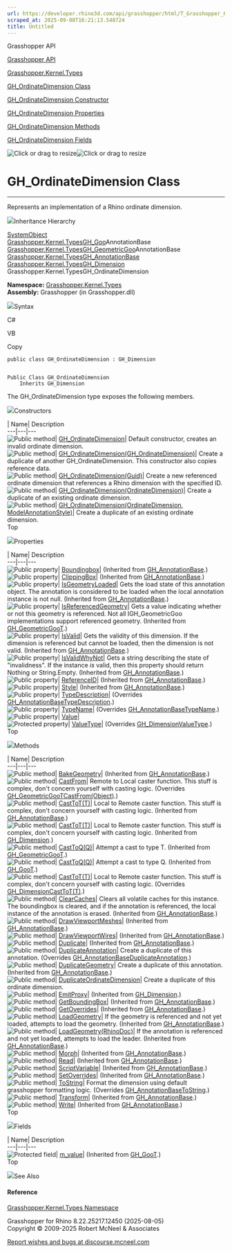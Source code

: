```yaml
---
url: https://developer.rhino3d.com/api/grasshopper/html/T_Grasshopper_Kernel_Types_GH_OrdinateDimension.htm
scraped_at: 2025-09-08T16:21:13.548724
title: Untitled
---
```


Grasshopper API

[Grasshopper API](../html/723c01da-9986-4db2-8f53-6f3a7494df75.htm
"Grasshopper API")

[Grasshopper.Kernel.Types](../html/N_Grasshopper_Kernel_Types.htm
"Grasshopper.Kernel.Types")

[GH_OrdinateDimension
Class](../html/T_Grasshopper_Kernel_Types_GH_OrdinateDimension.htm
"GH_OrdinateDimension Class")

[GH_OrdinateDimension Constructor
](../html/Overload_Grasshopper_Kernel_Types_GH_OrdinateDimension__ctor.htm
"GH_OrdinateDimension Constructor ")

[GH_OrdinateDimension
Properties](../html/Properties_T_Grasshopper_Kernel_Types_GH_OrdinateDimension.htm
"GH_OrdinateDimension Properties")

[GH_OrdinateDimension
Methods](../html/Methods_T_Grasshopper_Kernel_Types_GH_OrdinateDimension.htm
"GH_OrdinateDimension Methods")

[GH_OrdinateDimension
Fields](../html/Fields_T_Grasshopper_Kernel_Types_GH_OrdinateDimension.htm
"GH_OrdinateDimension Fields")

![Click or drag to resize](../icons/TocOpen.gif)![Click or drag to
resize](../icons/TocClose.gif)

# GH_OrdinateDimension Class  
  
---  
  
Represents an implementation of a Rhino ordinate dimension.

![](../icons/SectionExpanded.png)Inheritance Hierarchy

[SystemObject](https://docs.microsoft.com/dotnet/api/system.object)  
[Grasshopper.Kernel.TypesGH_Goo](T_Grasshopper_Kernel_Types_GH_Goo_1.htm)AnnotationBase  
[Grasshopper.Kernel.TypesGH_GeometricGoo](T_Grasshopper_Kernel_Types_GH_GeometricGoo_1.htm)AnnotationBase  
[Grasshopper.Kernel.TypesGH_AnnotationBase](T_Grasshopper_Kernel_Types_GH_AnnotationBase.htm)  
[Grasshopper.Kernel.TypesGH_Dimension](T_Grasshopper_Kernel_Types_GH_Dimension.htm)  
Grasshopper.Kernel.TypesGH_OrdinateDimension  

**Namespace:** [Grasshopper.Kernel.Types](N_Grasshopper_Kernel_Types.htm)  
**Assembly:** Grasshopper (in Grasshopper.dll)

![](../icons/SectionExpanded.png)Syntax

C#

VB

Copy

    
    
    public class GH_OrdinateDimension : GH_Dimension
    
    
    Public Class GH_OrdinateDimension
    	Inherits GH_Dimension

The GH_OrdinateDimension type exposes the following members.

![](../icons/SectionExpanded.png)Constructors

| Name| Description  
---|---|---  
![Public method](../icons/pubmethod.gif)|
[GH_OrdinateDimension](M_Grasshopper_Kernel_Types_GH_OrdinateDimension__ctor.htm)|
Default constructor, creates an invalid ordinate dimension.  
![Public method](../icons/pubmethod.gif)|
[GH_OrdinateDimension(GH_OrdinateDimension)](M_Grasshopper_Kernel_Types_GH_OrdinateDimension__ctor_1.htm)|
Create a duplicate of another GH_OrdinateDimension. This constructor also
copies reference data.  
![Public method](../icons/pubmethod.gif)|
[GH_OrdinateDimension(Guid)](M_Grasshopper_Kernel_Types_GH_OrdinateDimension__ctor_4.htm)|
Create a new referenced ordinate dimension that references a Rhino dimension
with the specified ID.  
![Public method](../icons/pubmethod.gif)|
[GH_OrdinateDimension(OrdinateDimension)](M_Grasshopper_Kernel_Types_GH_OrdinateDimension__ctor_2.htm)|
Create a duplicate of an existing ordinate dimension.  
![Public method](../icons/pubmethod.gif)|
[GH_OrdinateDimension(OrdinateDimension,
ModelAnnotationStyle)](M_Grasshopper_Kernel_Types_GH_OrdinateDimension__ctor_3.htm)|
Create a duplicate of an existing ordinate dimension.  
Top

![](../icons/SectionExpanded.png)Properties

| Name| Description  
---|---|---  
![Public property](../icons/pubproperty.gif)|
[Boundingbox](P_Grasshopper_Kernel_Types_GH_AnnotationBase_Boundingbox.htm)|
(Inherited from
[GH_AnnotationBase](T_Grasshopper_Kernel_Types_GH_AnnotationBase.htm).)  
![Public property](../icons/pubproperty.gif)|
[ClippingBox](P_Grasshopper_Kernel_Types_GH_AnnotationBase_ClippingBox.htm)|
(Inherited from
[GH_AnnotationBase](T_Grasshopper_Kernel_Types_GH_AnnotationBase.htm).)  
![Public property](../icons/pubproperty.gif)|
[IsGeometryLoaded](P_Grasshopper_Kernel_Types_GH_AnnotationBase_IsGeometryLoaded.htm)|
Gets the load state of this annotation object. The annotation is considered to
be loaded when the local annotation instance is not null.  (Inherited from
[GH_AnnotationBase](T_Grasshopper_Kernel_Types_GH_AnnotationBase.htm).)  
![Public property](../icons/pubproperty.gif)|
[IsReferencedGeometry](P_Grasshopper_Kernel_Types_GH_GeometricGoo_1_IsReferencedGeometry.htm)|
Gets a value indicating whether or not this geometry is referenced. Not all
IGH_GeometricGoo implementations support referenced geometry.  (Inherited from
[GH_GeometricGooT](T_Grasshopper_Kernel_Types_GH_GeometricGoo_1.htm).)  
![Public property](../icons/pubproperty.gif)|
[IsValid](P_Grasshopper_Kernel_Types_GH_AnnotationBase_IsValid.htm)|  Gets the
validity of this dimension. If the dimension is referenced but cannot be
loaded, then the dimension is not valid.  (Inherited from
[GH_AnnotationBase](T_Grasshopper_Kernel_Types_GH_AnnotationBase.htm).)  
![Public property](../icons/pubproperty.gif)|
[IsValidWhyNot](P_Grasshopper_Kernel_Types_GH_AnnotationBase_IsValidWhyNot.htm)|
Gets a string describing the state of "invalidness". If the instance _is_
valid, then this property should return Nothing or String.Empty.  (Inherited
from [GH_AnnotationBase](T_Grasshopper_Kernel_Types_GH_AnnotationBase.htm).)  
![Public property](../icons/pubproperty.gif)|
[ReferenceID](P_Grasshopper_Kernel_Types_GH_AnnotationBase_ReferenceID.htm)|
(Inherited from
[GH_AnnotationBase](T_Grasshopper_Kernel_Types_GH_AnnotationBase.htm).)  
![Public property](../icons/pubproperty.gif)|
[Style](P_Grasshopper_Kernel_Types_GH_AnnotationBase_Style.htm)|  (Inherited
from [GH_AnnotationBase](T_Grasshopper_Kernel_Types_GH_AnnotationBase.htm).)  
![Public property](../icons/pubproperty.gif)|
[TypeDescription](P_Grasshopper_Kernel_Types_GH_OrdinateDimension_TypeDescription.htm)|
(Overrides
[GH_AnnotationBaseTypeDescription](P_Grasshopper_Kernel_Types_GH_AnnotationBase_TypeDescription.htm).)  
![Public property](../icons/pubproperty.gif)|
[TypeName](P_Grasshopper_Kernel_Types_GH_OrdinateDimension_TypeName.htm)|
(Overrides
[GH_AnnotationBaseTypeName](P_Grasshopper_Kernel_Types_GH_AnnotationBase_TypeName.htm).)  
![Public property](../icons/pubproperty.gif)|
[Value](P_Grasshopper_Kernel_Types_GH_OrdinateDimension_Value.htm)|  
![Protected property](../icons/protproperty.gif)|
[ValueType](P_Grasshopper_Kernel_Types_GH_OrdinateDimension_ValueType.htm)|
(Overrides
[GH_DimensionValueType](P_Grasshopper_Kernel_Types_GH_Dimension_ValueType.htm).)  
Top

![](../icons/SectionExpanded.png)Methods

| Name| Description  
---|---|---  
![Public method](../icons/pubmethod.gif)|
[BakeGeometry](M_Grasshopper_Kernel_Types_GH_AnnotationBase_BakeGeometry.htm)|
(Inherited from
[GH_AnnotationBase](T_Grasshopper_Kernel_Types_GH_AnnotationBase.htm).)  
![Public method](../icons/pubmethod.gif)|
[CastFrom](M_Grasshopper_Kernel_Types_GH_OrdinateDimension_CastFrom.htm)|
Remote to Local caster function. This stuff is complex, don't concern yourself
with casting logic.  (Overrides
[GH_GeometricGooTCastFrom(Object)](M_Grasshopper_Kernel_Types_GH_GeometricGoo_1_CastFrom.htm).)  
![Public method](../icons/pubmethod.gif)|
[CastToT(T)](M_Grasshopper_Kernel_Types_GH_AnnotationBase_CastTo__1.htm)|
Local to Remote caster function. This stuff is complex, don't concern yourself
with casting logic.  (Inherited from
[GH_AnnotationBase](T_Grasshopper_Kernel_Types_GH_AnnotationBase.htm).)  
![Public method](../icons/pubmethod.gif)|
[CastToT(T)](M_Grasshopper_Kernel_Types_GH_Dimension_CastTo__1.htm)|  Local to
Remote caster function. This stuff is complex, don't concern yourself with
casting logic.  (Inherited from
[GH_Dimension](T_Grasshopper_Kernel_Types_GH_Dimension.htm).)  
![Public method](../icons/pubmethod.gif)|
[CastToQ(Q)](M_Grasshopper_Kernel_Types_GH_GeometricGoo_1_CastTo__1.htm)|
Attempt a cast to type T.  (Inherited from
[GH_GeometricGooT](T_Grasshopper_Kernel_Types_GH_GeometricGoo_1.htm).)  
![Public method](../icons/pubmethod.gif)|
[CastToQ(Q)](M_Grasshopper_Kernel_Types_GH_Goo_1_CastTo__1.htm)|  Attempt a
cast to type Q.  (Inherited from
[GH_GooT](T_Grasshopper_Kernel_Types_GH_Goo_1.htm).)  
![Public method](../icons/pubmethod.gif)|
[CastToT(T)](M_Grasshopper_Kernel_Types_GH_OrdinateDimension_CastTo__1.htm)|
Local to Remote caster function. This stuff is complex, don't concern yourself
with casting logic.  (Overrides
[GH_DimensionCastToT(T)](M_Grasshopper_Kernel_Types_GH_Dimension_CastTo__1.htm).)  
![Public method](../icons/pubmethod.gif)|
[ClearCaches](M_Grasshopper_Kernel_Types_GH_AnnotationBase_ClearCaches.htm)|
Clears all volatile caches for this instance. The boundingbox is cleared, and
if the annotation is referenced, the local instance of the annotation is
erased.  (Inherited from
[GH_AnnotationBase](T_Grasshopper_Kernel_Types_GH_AnnotationBase.htm).)  
![Public method](../icons/pubmethod.gif)|
[DrawViewportMeshes](M_Grasshopper_Kernel_Types_GH_AnnotationBase_DrawViewportMeshes.htm)|
(Inherited from
[GH_AnnotationBase](T_Grasshopper_Kernel_Types_GH_AnnotationBase.htm).)  
![Public method](../icons/pubmethod.gif)|
[DrawViewportWires](M_Grasshopper_Kernel_Types_GH_AnnotationBase_DrawViewportWires.htm)|
(Inherited from
[GH_AnnotationBase](T_Grasshopper_Kernel_Types_GH_AnnotationBase.htm).)  
![Public method](../icons/pubmethod.gif)|
[Duplicate](M_Grasshopper_Kernel_Types_GH_AnnotationBase_Duplicate.htm)|
(Inherited from
[GH_AnnotationBase](T_Grasshopper_Kernel_Types_GH_AnnotationBase.htm).)  
![Public method](../icons/pubmethod.gif)|
[DuplicateAnnotation](M_Grasshopper_Kernel_Types_GH_OrdinateDimension_DuplicateAnnotation.htm)|
Create a duplicate of this annotation.  (Overrides
[GH_AnnotationBaseDuplicateAnnotation](M_Grasshopper_Kernel_Types_GH_AnnotationBase_DuplicateAnnotation.htm).)  
![Public method](../icons/pubmethod.gif)|
[DuplicateGeometry](M_Grasshopper_Kernel_Types_GH_AnnotationBase_DuplicateGeometry.htm)|
Create a duplicate of this annotation.  (Inherited from
[GH_AnnotationBase](T_Grasshopper_Kernel_Types_GH_AnnotationBase.htm).)  
![Public method](../icons/pubmethod.gif)|
[DuplicateOrdinateDimension](M_Grasshopper_Kernel_Types_GH_OrdinateDimension_DuplicateOrdinateDimension.htm)|
Create a duplicate of this ordinate dimension.  
![Public method](../icons/pubmethod.gif)|
[EmitProxy](M_Grasshopper_Kernel_Types_GH_Dimension_EmitProxy.htm)|
(Inherited from [GH_Dimension](T_Grasshopper_Kernel_Types_GH_Dimension.htm).)  
![Public method](../icons/pubmethod.gif)|
[GetBoundingBox](M_Grasshopper_Kernel_Types_GH_AnnotationBase_GetBoundingBox.htm)|
(Inherited from
[GH_AnnotationBase](T_Grasshopper_Kernel_Types_GH_AnnotationBase.htm).)  
![Public method](../icons/pubmethod.gif)|
[GetOverrides](M_Grasshopper_Kernel_Types_GH_AnnotationBase_GetOverrides.htm)|
(Inherited from
[GH_AnnotationBase](T_Grasshopper_Kernel_Types_GH_AnnotationBase.htm).)  
![Public method](../icons/pubmethod.gif)|
[LoadGeometry](M_Grasshopper_Kernel_Types_GH_AnnotationBase_LoadGeometry.htm)|
If the geometry is referenced and not yet loaded, attempts to load the
geometry.  (Inherited from
[GH_AnnotationBase](T_Grasshopper_Kernel_Types_GH_AnnotationBase.htm).)  
![Public method](../icons/pubmethod.gif)|
[LoadGeometry(RhinoDoc)](M_Grasshopper_Kernel_Types_GH_AnnotationBase_LoadGeometry_1.htm)|
If the annotation is referenced and not yet loaded, attempts to load the
leader.  (Inherited from
[GH_AnnotationBase](T_Grasshopper_Kernel_Types_GH_AnnotationBase.htm).)  
![Public method](../icons/pubmethod.gif)|
[Morph](M_Grasshopper_Kernel_Types_GH_AnnotationBase_Morph.htm)|  (Inherited
from [GH_AnnotationBase](T_Grasshopper_Kernel_Types_GH_AnnotationBase.htm).)  
![Public method](../icons/pubmethod.gif)|
[Read](M_Grasshopper_Kernel_Types_GH_AnnotationBase_Read.htm)|  (Inherited
from [GH_AnnotationBase](T_Grasshopper_Kernel_Types_GH_AnnotationBase.htm).)  
![Public method](../icons/pubmethod.gif)|
[ScriptVariable](M_Grasshopper_Kernel_Types_GH_AnnotationBase_ScriptVariable.htm)|
(Inherited from
[GH_AnnotationBase](T_Grasshopper_Kernel_Types_GH_AnnotationBase.htm).)  
![Public method](../icons/pubmethod.gif)|
[SetOverrides](M_Grasshopper_Kernel_Types_GH_AnnotationBase_SetOverrides.htm)|
(Inherited from
[GH_AnnotationBase](T_Grasshopper_Kernel_Types_GH_AnnotationBase.htm).)  
![Public method](../icons/pubmethod.gif)|
[ToString](M_Grasshopper_Kernel_Types_GH_OrdinateDimension_ToString.htm)|
Format the dimension using default grasshopper formatting logic.  (Overrides
[GH_AnnotationBaseToString](M_Grasshopper_Kernel_Types_GH_AnnotationBase_ToString.htm).)  
![Public method](../icons/pubmethod.gif)|
[Transform](M_Grasshopper_Kernel_Types_GH_AnnotationBase_Transform.htm)|
(Inherited from
[GH_AnnotationBase](T_Grasshopper_Kernel_Types_GH_AnnotationBase.htm).)  
![Public method](../icons/pubmethod.gif)|
[Write](M_Grasshopper_Kernel_Types_GH_AnnotationBase_Write.htm)|  (Inherited
from [GH_AnnotationBase](T_Grasshopper_Kernel_Types_GH_AnnotationBase.htm).)  
Top

![](../icons/SectionExpanded.png)Fields

| Name| Description  
---|---|---  
![Protected field](../icons/protfield.gif)|
[m_value](F_Grasshopper_Kernel_Types_GH_Goo_1_m_value.htm)|  (Inherited from
[GH_GooT](T_Grasshopper_Kernel_Types_GH_Goo_1.htm).)  
Top

![](../icons/SectionExpanded.png)See Also

#### Reference

[Grasshopper.Kernel.Types Namespace](N_Grasshopper_Kernel_Types.htm)

Grasshopper for Rhino 8.22.25217.12450 (2025-08-05)  
Copyright © 2009-2025 Robert McNeel & Associates

[Report wishes and bugs at
discourse.mcneel.com](https://discourse.mcneel.com/c/grasshopper)

